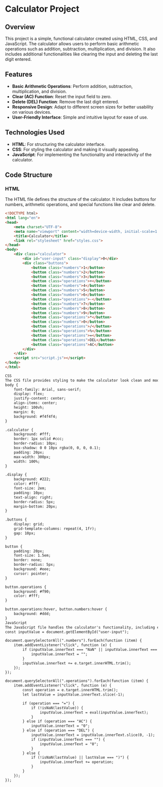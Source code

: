 # Calculator Project

## Overview

This project is a simple, functional calculator created using HTML, CSS, and JavaScript. The calculator allows users to perform basic arithmetic operations such as addition, subtraction, multiplication, and division. It also includes additional functionalities like clearing the input and deleting the last digit entered.

## Features

- **Basic Arithmetic Operations**: Perform addition, subtraction, multiplication, and division.
- **Clear (AC) Function**: Reset the input field to zero.
- **Delete (DEL) Function**: Remove the last digit entered.
- **Responsive Design**: Adapt to different screen sizes for better usability on various devices.
- **User-Friendly Interface**: Simple and intuitive layout for ease of use.

## Technologies Used

- **HTML**: For structuring the calculator interface.
- **CSS**: For styling the calculator and making it visually appealing.
- **JavaScript**: For implementing the functionality and interactivity of the calculator.

## Code Structure

### HTML

The HTML file defines the structure of the calculator. It includes buttons for numbers, arithmetic operations, and special functions like clear and delete.

```html
<!DOCTYPE html>
<html lang="en">
<head>
    <meta charset="UTF-8">
    <meta name="viewport" content="width=device-width, initial-scale=1.0">
    <title>Calculator</title>
    <link rel="stylesheet" href="styles.css">
</head>
<body>
    <div class="calculator">
        <div id="user-input" class="display">0</div>
        <div class="buttons">
            <button class="numbers">1</button>
            <button class="numbers">2</button>
            <button class="numbers">3</button>
            <button class="operations">+</button>
            <button class="numbers">4</button>
            <button class="numbers">5</button>
            <button class="numbers">6</button>
            <button class="operations">-</button>
            <button class="numbers">7</button>
            <button class="numbers">8</button>
            <button class="numbers">9</button>
            <button class="operations">*</button>
            <button class="numbers">0</button>
            <button class="operations">/</button>
            <button class="operations">%</button>
            <button class="operations">=</button>
            <button class="operations">DEL</button>
            <button class="operations">AC</button>
        </div>
    </div>
    <script src="script.js"></script>
</body>
</html>

CSS
The CSS file provides styling to make the calculator look clean and modern. It includes styles for the display area and buttons.
body {
    font-family: Arial, sans-serif;
    display: flex;
    justify-content: center;
    align-items: center;
    height: 100vh;
    margin: 0;
    background: #f4f4f4;
}

.calculator {
    background: #fff;
    border: 1px solid #ccc;
    border-radius: 10px;
    box-shadow: 0 0 10px rgba(0, 0, 0, 0.1);
    padding: 20px;
    max-width: 300px;
    width: 100%;
}

.display {
    background: #222;
    color: #fff;
    font-size: 2em;
    padding: 10px;
    text-align: right;
    border-radius: 5px;
    margin-bottom: 20px;
}

.buttons {
    display: grid;
    grid-template-columns: repeat(4, 1fr);
    gap: 10px;
}

button {
    padding: 20px;
    font-size: 1.5em;
    border: none;
    border-radius: 5px;
    background: #eee;
    cursor: pointer;
}

button.operations {
    background: #f90;
    color: #fff;
}

button.operations:hover, button.numbers:hover {
    background: #ddd;
}
JavaScript
The JavaScript file handles the calculator's functionality, including event listeners for button clicks and performing arithmetic operations.
const inputValue = document.getElementById("user-input");

document.querySelectorAll(".numbers").forEach(function (item) {
    item.addEventListener("click", function (e) {
        if (inputValue.innerText === "NaN" || inputValue.innerText === "0") {
            inputValue.innerText = "";
        }
        inputValue.innerText += e.target.innerHTML.trim();
    });
});

document.querySelectorAll(".operations").forEach(function (item) {
    item.addEventListener("click", function (e) {
        const operation = e.target.innerHTML.trim();
        let lastValue = inputValue.innerText.slice(-1);

        if (operation === "=") {
            if (!isNaN(lastValue)) {
                inputValue.innerText = eval(inputValue.innerText);
            }
        } else if (operation === "AC") {
            inputValue.innerText = "0";
        } else if (operation === "DEL") {
            inputValue.innerText = inputValue.innerText.slice(0, -1);
            if (inputValue.innerText === "") {
                inputValue.innerText = "0";
            }
        } else {
            if (!isNaN(lastValue) || lastValue === ")") {
                inputValue.innerText += operation;
            }
        }
    });
});
